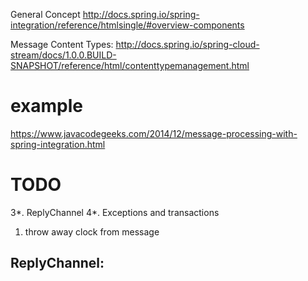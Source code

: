 
General Concept
http://docs.spring.io/spring-integration/reference/htmlsingle/#overview-components

Message Content Types:
http://docs.spring.io/spring-cloud-stream/docs/1.0.0.BUILD-SNAPSHOT/reference/html/contenttypemanagement.html


# example
https://www.javacodegeeks.com/2014/12/message-processing-with-spring-integration.html

# TODO

3*. ReplyChannel
4*. Exceptions and transactions

1. throw away clock from message 

ReplyChannel: 
- 
